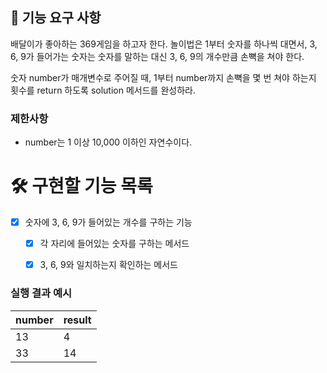 ## 🚀 기능 요구 사항

배달이가 좋아하는 369게임을 하고자 한다. 놀이법은 1부터 숫자를 하나씩 대면서, 3, 6, 9가 들어가는 숫자는 숫자를 말하는 대신 3, 6, 9의 개수만큼 손뼉을 쳐야 한다.

숫자 number가 매개변수로 주어질 때, 1부터 number까지 손뼉을 몇 번 쳐야 하는지 횟수를 return 하도록 solution 메서드를 완성하라.

### 제한사항

- number는 1 이상 10,000 이하인 자연수이다.

# 🛠 구현할 기능 목록
* [x] 숫자에 3, 6, 9가 들어있는 개수를 구하는 기능
    * [x] 각 자리에 들어있는 숫자를 구하는 메서드
    * [x] 3, 6, 9와 일치하는지 확인하는 메서드


### 실행 결과 예시

| number | result |
| --- | --- |
| 13 | 4 |
| 33 | 14 |
